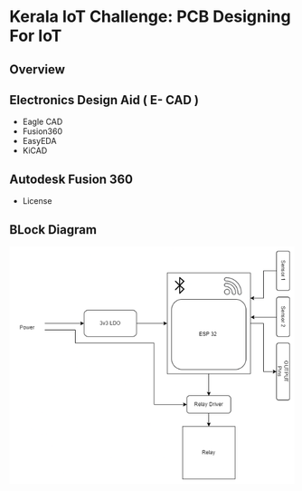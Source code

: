 # Kerala IoT Challenge: PCB Designing For IoT

## Overview

## Electronics Design Aid ( E- CAD )

 - Eagle CAD
 - Fusion360
 - EasyEDA
 - KiCAD

## Autodesk Fusion 360 

 - License

## BLock Diagram

 ![](images/ESP32-IoT_Relay.png)